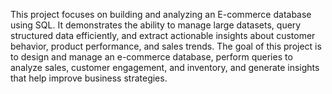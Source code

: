 This project focuses on building and analyzing an E-commerce database using SQL. It demonstrates the ability to manage large datasets, query structured data efficiently, and extract actionable insights about customer behavior, product performance, and sales trends. The goal of this project is to design and manage an e-commerce database, perform queries to analyze sales, customer engagement, and inventory, and generate insights that help improve business strategies.
